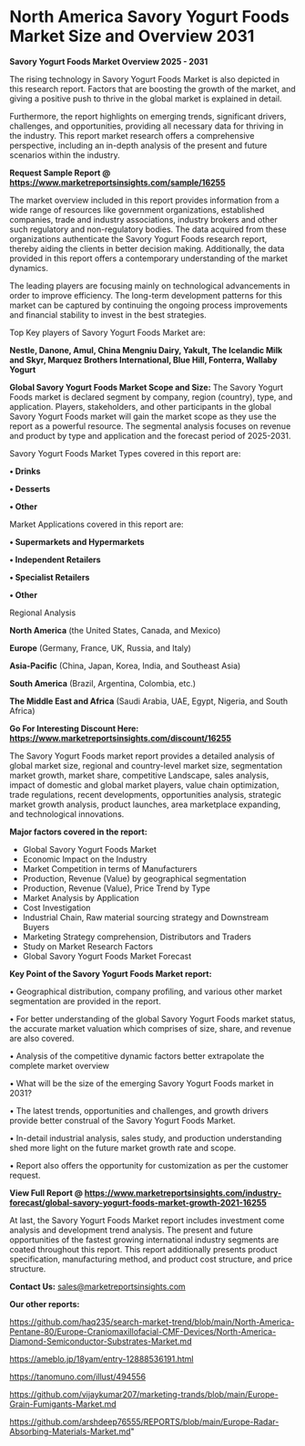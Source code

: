 # North America Savory Yogurt Foods Market Size and Overview 2031

<Strong> Savory Yogurt Foods Market Overview 2025 - 2031</strong>

The rising technology in Savory Yogurt Foods Market is also depicted in this research report. Factors that are boosting the growth of the market, and giving a positive push to thrive in the global market is explained in detail.

Furthermore, the report highlights on emerging trends, significant drivers, challenges, and opportunities, providing all necessary data for thriving in the industry. This report market research offers a comprehensive perspective, including an in-depth analysis of the present and future scenarios within the industry.

<strong>Request Sample Report @ <a href=https://www.marketreportsinsights.com/sample/16255>https://www.marketreportsinsights.com/sample/16255</a></strong>

The market overview included in this report provides information from a wide range of resources like government organizations, established companies, trade and industry associations, industry brokers and other such regulatory and non-regulatory bodies. The data acquired from these organizations authenticate the Savory Yogurt Foods research report, thereby aiding the clients in better decision making. Additionally, the data provided in this report offers a contemporary understanding of the market dynamics.

The leading players are focusing mainly on technological advancements in order to improve efficiency. The long-term development patterns for this market can be captured by continuing the ongoing process improvements and financial stability to invest in the best strategies.

Top Key players of Savory Yogurt Foods Market are:

<strong>Nestle, Danone, Amul, China Mengniu Dairy, Yakult, The Icelandic Milk and Skyr, Marquez Brothers International, Blue Hill, Fonterra, Wallaby Yogurt</strong>

<strong><b>Global Savory Yogurt Foods Market Scope and Size:</b></strong>
The Savory Yogurt Foods market is declared segment by company, region (country), type, and application. Players, stakeholders, and other participants in the global Savory Yogurt Foods market will gain the market scope as they use the report as a powerful resource. The segmental analysis focuses on revenue and product by type and application and the forecast period of 2025-2031.

Savory Yogurt Foods Market Types covered in this report are:

<strong>• Drinks

• Desserts

• Other</strong>

Market Applications covered in this report are:

<strong>• Supermarkets and Hypermarkets

• Independent Retailers

• Specialist Retailers

• Other</strong> 

Regional Analysis

<strong>North America</strong> (the United States, Canada, and Mexico)

<strong>Europe</strong> (Germany, France, UK, Russia, and Italy)

<strong>Asia-Pacific</strong> (China, Japan, Korea, India, and Southeast Asia)

<strong>South America</strong> (Brazil, Argentina, Colombia, etc.)

<strong>The Middle East and Africa</strong> (Saudi Arabia, UAE, Egypt, Nigeria, and South Africa)

<strong>Go For Interesting Discount Here: <a href=https://www.marketreportsinsights.com/discount/16255>https://www.marketreportsinsights.com/discount/16255</a></strong>

The Savory Yogurt Foods market report provides a detailed analysis of global market size, regional and country-level market size, segmentation market growth, market share, competitive Landscape, sales analysis, impact of domestic and global market players, value chain optimization, trade regulations, recent developments, opportunities analysis, strategic market growth analysis, product launches, area marketplace expanding, and technological innovations.

<strong><b>Major factors covered in the report:</b></strong>
<ul>
  <li>Global Savory Yogurt Foods Market </li>
  <li>Economic Impact on the Industry</li>
  <li>Market Competition in terms of Manufacturers</li>
  <li>Production, Revenue (Value) by geographical segmentation</li>
  <li>Production, Revenue (Value), Price Trend by Type</li>
  <li>Market Analysis by Application</li>
  <li>Cost Investigation</li>
  <li>Industrial Chain, Raw material sourcing strategy and Downstream Buyers</li>
  <li>Marketing Strategy comprehension, Distributors and Traders</li>
  <li>Study on Market Research Factors</li>
  <li>Global Savory Yogurt Foods Market Forecast</li>
</ul>

<strong><b>Key Point of the Savory Yogurt Foods Market report:</b></strong>

• Geographical distribution, company profiling, and various other market segmentation are provided in the report.

• For better understanding of the global Savory Yogurt Foods market status, the accurate market valuation which comprises of size, share, and revenue are also covered.

• Analysis of the competitive dynamic factors better extrapolate the complete market overview

• What will be the size of the emerging Savory Yogurt Foods market in 2031?

• The latest trends, opportunities and challenges, and growth drivers provide better construal of the Savory Yogurt Foods Market.

• In-detail industrial analysis, sales study, and production understanding shed more light on the future market growth rate and scope.

• Report also offers the opportunity for customization as per the customer request.

<strong><b>View Full Report @ <a href=https://www.marketreportsinsights.com/industry-forecast/global-savory-yogurt-foods-market-growth-2021-16255>https://www.marketreportsinsights.com/industry-forecast/global-savory-yogurt-foods-market-growth-2021-16255</a></b></strong>


At last, the Savory Yogurt Foods Market report includes investment come analysis and development trend analysis. The present and future opportunities of the fastest growing international industry segments are coated throughout this report. This report additionally presents product specification, manufacturing method, and product cost structure, and price structure.

<strong>Contact Us:</strong>
sales@marketreportsinsights.com

<strong>Our other reports:</strong>

<a href=https://github.com/haq235/search-market-trend/blob/main/North-America-Pentane-80/Europe-Craniomaxillofacial-CMF-Devices/North-America-Diamond-Semiconductor-Substrates-Market.md>https://github.com/haq235/search-market-trend/blob/main/North-America-Pentane-80/Europe-Craniomaxillofacial-CMF-Devices/North-America-Diamond-Semiconductor-Substrates-Market.md</a>

<a href=https://ameblo.jp/18yam/entry-12888536191.html>https://ameblo.jp/18yam/entry-12888536191.html</a>

<a href=https://tanomuno.com/illust/494556>https://tanomuno.com/illust/494556</a>

<a href=https://github.com/vijaykumar207/marketing-trands/blob/main/Europe-Grain-Fumigants-Market.md>https://github.com/vijaykumar207/marketing-trands/blob/main/Europe-Grain-Fumigants-Market.md</a>

<a href=https://github.com/arshdeep76555/REPORTS/blob/main/Europe-Radar-Absorbing-Materials-Market.md>https://github.com/arshdeep76555/REPORTS/blob/main/Europe-Radar-Absorbing-Materials-Market.md</a>"
